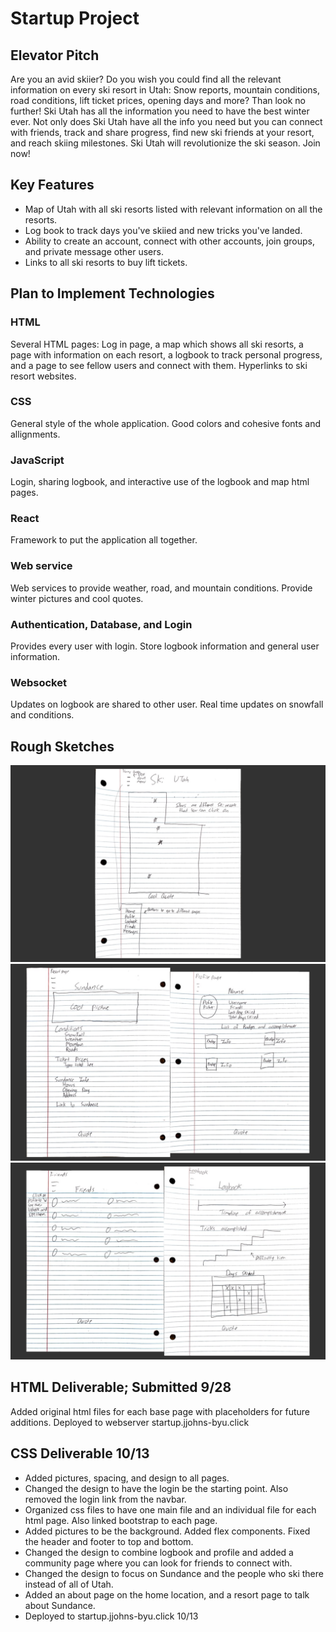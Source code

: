 # Startup Project
## Elevator Pitch
Are you an avid skiier? Do you wish you could find all the relevant information on every ski resort in Utah: Snow reports, mountain conditions, road conditions, lift ticket prices, opening days and more? Than look no further! Ski Utah has all the information you need to have the best winter ever. Not only does Ski Utah have all the info you need but you can connect with friends, track and share progress, find new ski friends at your resort, and reach skiing milestones. Ski Utah will revolutionize the ski season. Join now!
## Key Features
- Map of Utah with all ski resorts listed with relevant information on all the resorts.
- Log book to track days you've skiied and new tricks you've landed.
- Ability to create an account, connect with other accounts, join groups, and private message other users.
- Links to all ski resorts to buy lift tickets.
## Plan to Implement Technologies
### HTML
Several HTML pages: Log in page, a map which shows all ski resorts, a page with information on each resort, a logbook to track personal progress, and a page to see fellow users and connect with them. Hyperlinks to ski resort websites.
### CSS
General style of the whole application. Good colors and cohesive fonts and allignments.
### JavaScript
Login, sharing logbook, and interactive use of the logbook and map html pages.
### React
Framework to put the application all together.
### Web service
Web services to provide weather, road, and mountain conditions. Provide winter pictures and cool quotes.
### Authentication, Database, and Login
Provides every user with login. Store logbook information and general user information.
### Websocket
Updates on logbook are shared to other user. Real time updates on snowfall and conditions.
## Rough Sketches
![First image of sketches](images/sketch1.png)
![Second image of sketches](images/sketch2.png)
![Third image of sketches](images/sketch3.png)



## HTML Deliverable; Submitted 9/28
Added original html files for each base page with placeholders for future additions. Deployed to webserver startup.jjohns-byu.click

## CSS Deliverable 10/13
- Added pictures, spacing, and design to all pages.
- Changed the design to have the login be the starting point. Also removed the login link from the navbar.
- Organized css files to have one main file and an individual file for each html page. Also linked bootstrap to each page.
- Added pictures to be the background. Added flex components. Fixed the header and footer to top and bottom.
- Changed the design to combine logbook and profile and added a community page where you can look for friends to connect with.
- Changed the design to focus on Sundance and the people who ski there instead of all of Utah.
- Added an about page on the home location, and a resort page to talk about Sundance.
- Deployed to startup.jjohns-byu.click 10/13
